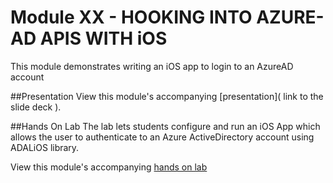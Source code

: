 Module XX - HOOKING INTO AZURE-AD APIS WITH iOS
===============================================

This module demonstrates writing an iOS app to login to an AzureAD account

##Presentation
View this module's accompanying [presentation]( link to the slide deck ).

##Hands On Lab
The lab lets students configure and run an iOS App which allows the user to authenticate to an Azure ActiveDirectory account using ADALiOS library.

View this module's accompanying [hands on lab](hands-on-lab.md)
